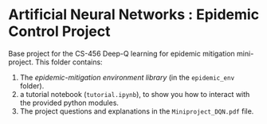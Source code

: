 # Artificial Neural Networks : Epidemic Control Project

Base project for the CS-456 Deep-Q learning for epidemic mitigation mini-project. This folder contains:

1. The *epidemic-mitigation environment library* (in the `epidemic_env` folder).
2. a tutorial notebook (`tutorial.ipynb`), to show you how to interact with the provided python modules.
3. The project questions and explanations in the `Miniproject_DQN.pdf` file.
